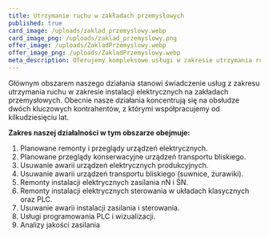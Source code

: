 ```yaml
---
title: Utrzymanie ruchu w zakładach przemysłowych
published: true
card_image: /uploads/zaklad_przemyslowy.webp
card_image_png: /uploads/zaklad_przemyslowy.png
offer_image: /uploads/ZakladPrzemyslowy.webp
offer_image_png: /uploads/ZakladPrzemyslowy.webp
meta_description: Oferujemy kompleksowe usługi w zakresie utrzymania ruchu przemysłowego. Naszym największym jest firma Tokai Cobex, to dzięki nam ich produkcja działa bez zarzutu.
---
```

Głównym obszarem naszego działania stanowi świadczenie
usług z zakresu utrzymania ruchu w zakresie instalacji elektrycznych
na zakładach przemysłowych. Obecnie nasze działania koncentrują się na
obsłudze dwóch kluczowych kontrahentów, z którymi współpracujemy od kilkudziesięciu lat.

**Zakres naszej działalności w tym obszarze obejmuje:**

1. Planowane remonty i przeglądy urządzeń elektrycznych.
2. Planowane przeglądy konserwacyjne urządzeń transportu bliskiego.
3. Usuwanie awarii urządzeń elektrycznych produkcyjnych.
4. Usuwanie awarii urządzeń transportu bliskiego (suwnice, żurawiki).
5. Remonty instalacji elektrycznych zasilania nN i ŚN.
6. Remonty instalacji elektrycznych sterowania w układach klasycznych oraz PLC.
7. Usuwanie awarii instalacji zasilania i sterowania.
8. Usługi programowania PLC i wizualizacji.
9. Analizy jakości zasilania